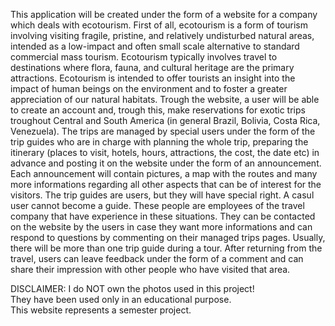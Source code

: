 This application will be created under the form of a website for a company which deals with ecotourism.
First of all, ecotourism is a form of tourism involving visiting fragile, pristine, and relatively undisturbed natural areas, intended as a low-impact and often small scale alternative to standard commercial mass tourism. 
Ecotourism typically involves travel to destinations where flora, fauna, and cultural heritage are the primary attractions. Ecotourism is intended to offer tourists an insight into the impact of human beings on the environment and to foster a greater appreciation of our natural habitats.
Trough the website, a user will be able to create an account and, trough this, make reservations for exotic trips troughout Central and South America (in general Brazil, Bolivia, Costa Rica, Venezuela).
The trips are managed by special users under the form of the trip guides who are in charge with planning the whole trip, preparing the itinerary (places to visit, hotels, hours, attractions, the cost, the date etc) in advance and posting it on the website under the form of an announcement. 
Each announcement will contain pictures, a map with the routes and many more informations regarding all other aspects that can be of interest for the visitors.
The trip guides are users, but they will have special right. A casul user cannot become a guide. These people are employees of the travel company that have experience in these situations. They can be contacted on the website by the users in case they want more informations and can respond to questions by commenting on their managed trips pages. Usually, there will be more than one trip guide during a tour.
After returning from the travel, users can leave feedback under the form of a comment and can share their impression with other people who have visited that area. 

DISCLAIMER: I do NOT own the photos used in this project!    
				They have been used only in an educational purpose.       
				This website represents a semester project.      
